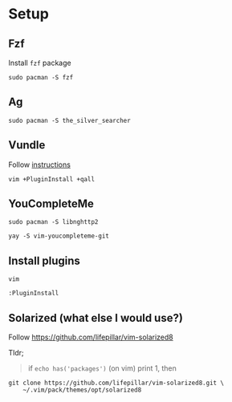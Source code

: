 # Setup

## Fzf

Install `fzf` package

```
sudo pacman -S fzf
```

## Ag

```
sudo pacman -S the_silver_searcher
```


## Vundle

Follow [instructions](https://github.com/VundleVim/Vundle.vim)

```
vim +PluginInstall +qall
```

## YouCompleteMe

```
sudo pacman -S libnghttp2
```

```
yay -S vim-youcompleteme-git
```

## Install plugins

```
vim

:PluginInstall
```

## Solarized (what else I would use?)


Follow https://github.com/lifepillar/vim-solarized8

Tldr;
> if `echo has('packages')` (on vim) print 1, then
```
git clone https://github.com/lifepillar/vim-solarized8.git \
    ~/.vim/pack/themes/opt/solarized8
```

